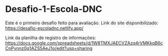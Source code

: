 # Desafio-1-Escola-DNC
Este é o primeiro desafio feito para avaliação.
Link do site disponibilizado: https://desafio-escoladnc.netlify.app/

Link da planilha de registro de informações: https://docs.google.com/spreadsheets/d/1W8TMXJAECVZAzq4rVMKkqB6cCnPynnz0q1AZS5AeJ1o/edit?usp=sharing

